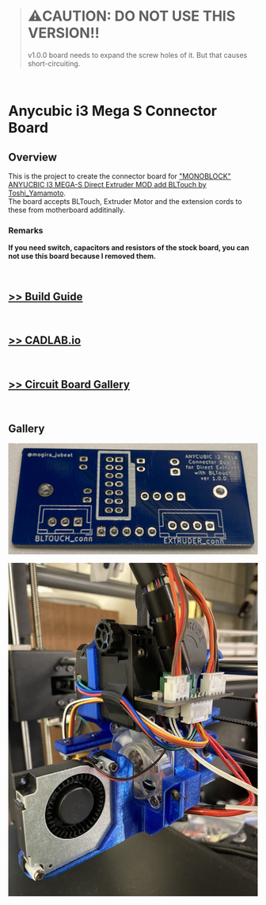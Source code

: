 > # :warning:CAUTION: DO NOT USE THIS VERSION!!
> v1.0.0 board needs to expand the screw holes of it. But that causes short-circuiting.

<br />

# Anycubic i3 Mega S Connector Board
## Overview
This is the project to create the connector board for ["MONOBLOCK" ANYUCBIC I3 MEGA-S Direct Extruder MOD add BLTouch by Toshi_Yamamoto](https://www.thingiverse.com/thing:4035830).  
The board accepts BLTouch, Extruder Motor and the extension cords to these from motherboard additinally.

### Remarks
**If you need switch, capacitors and resistors of the stock board, you can not use this board because I removed them.**

<br />

## [>> Build Guide](docs/build_guide.md)

<br />

## [>> CADLAB.io](https://cadlab.io/node/23246/)

<br />

## [>> Circuit Board Gallery](docs/circuit_board_gallery.md)

<br />

## Gallery
![real_board_f.jpg](docs/images/real_board_f.jpg)

![assembled.jpg](docs/images/assembled.jpg)
